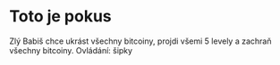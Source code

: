 # Toto je pokus 
Zlý Babiš chce ukrást všechny bitcoiny, projdi všemi 5 levely a zachraň všechny bitcoiny.
Ovládání: šipky
